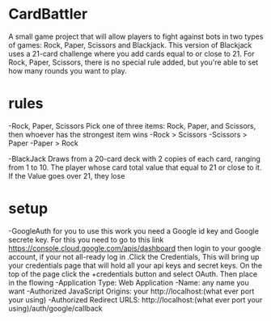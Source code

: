 # CardBattler

A small game project that will allow players to fight against bots in two types of games: Rock, Paper, Scissors and Blackjack.
This version of Blackjack uses a 21-card challenge where you add cards equal to or close to 21. For Rock, Paper, Scissors,
there is no special rule added, but you're able to set how many rounds you want
to play.

# rules

-Rock, Paper, Scissors
Pick one of three items: Rock, Paper, and Scissors, then whoever has the strongest item wins
-Rock > Scissors
-Scissors > Paper
-Paper > Rock

-BlackJack
Draws from a 20-card deck with 2 copies of each card, ranging from 1 to 10. The player whose
card total value that equal to 21 or close to it. If the Value goes over 21, they lose

# setup

-GoogleAuth
for you to use this work you need a Google id key and Google secrete key. For this you need to go to this link https://console.cloud.google.com/apis/dashboard
then login to your google account, if your not all-ready log in .Click the Credentials, This will bring up your credentials page
that will hold all your api keys and secret keys. On the top of the page click the +credentials button and select OAuth.
Then place in the flowing
-Application Type: Web Application
-Name: any name you want
-Authorized JavaScript Origins: your http://localhost:(what ever port your using)
-Authorized Redirect URLS: http://localhost:(what ever port your using)/auth/google/callback

